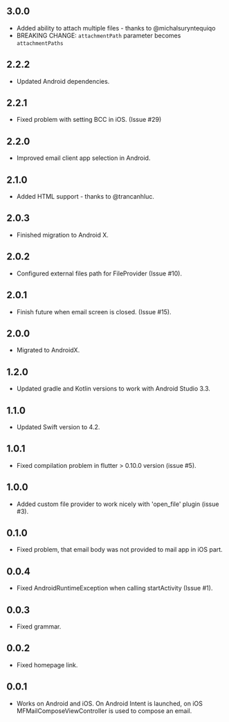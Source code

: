 ## 3.0.0

* Added ability to attach multiple files - thanks to @michalsuryntequiqo
* BREAKING CHANGE: `attachmentPath` parameter becomes `attachmentPaths`

## 2.2.2

* Updated Android dependencies.

## 2.2.1

* Fixed problem with setting BCC in iOS. (Issue #29)

## 2.2.0

* Improved email client app selection in Android.

## 2.1.0

* Added HTML support - thanks to @trancanhluc.

## 2.0.3

* Finished migration to Android X.

## 2.0.2

* Configured external files path for FileProvider (Issue #10).

## 2.0.1

* Finish future when email screen is closed. (Issue #15).

## 2.0.0

* Migrated to AndroidX.

## 1.2.0

* Updated gradle and Kotlin versions to work with Android Studio 3.3.

## 1.1.0

* Updated Swift version to 4.2.

## 1.0.1

* Fixed compilation problem in flutter > 0.10.0 version (issue #5).

## 1.0.0

* Added custom file provider to work nicely with 'open_file' plugin (issue #3).

## 0.1.0

* Fixed problem, that email body was not provided to mail app in iOS part.

## 0.0.4

* Fixed AndroidRuntimeException when calling startActivity (Issue #1).

## 0.0.3

* Fixed grammar.

## 0.0.2

* Fixed homepage link.

## 0.0.1

* Works on Android and iOS. On Android Intent is launched, on iOS MFMailComposeViewController is used to compose an email.


